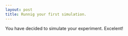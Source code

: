 ```yaml
---
layout: post
title: Runnig your first simulation.
---
```


You have decided to simulate your experiment. Excelent!
